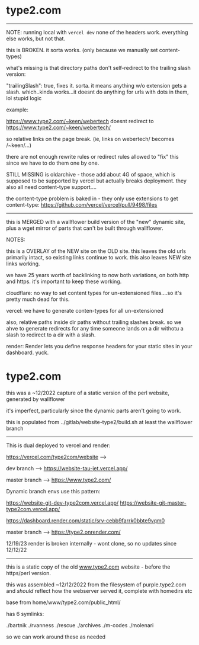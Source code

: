 # type2.com


---


NOTE:  running local with `vercel dev` none of the headers work.  everything else works, but not that.

this is BROKEN.  it sorta works. (only because we manually set content-types)

what's missing is that directory paths don't self-redirect to the trailing slash version:

  "trailingSlash": true,
fixes it.  sorta.   it means anything w/o extension gets a slash.  which..kinda works...it doesnt do anything for urls with dots in them, lol stupid logic


example:

https://www.type2.com/~keen/webertech
doesnt redirect to https://www.type2.com/~keen/webertech/

so relative links on the page break.  (ie, links on webertech/ becomes /~keen/...)

there are not enough rewrite rules or redirect rules allowed to "fix" this since we have to do them one by one.




STILL MISSING is oldarchive - those add about 4G of space, which is supposed to be supported by vercel but actually breaks deployment.   they also all need content-type support....


the content-type problem is baked in - they only use extensions to get content-type:
https://github.com/vercel/vercel/pull/9498/files




---

this is MERGED with a wallflower build version of the "new" dynamic site, plus a wget mirror of parts that can't be built through wallflower.




NOTES:

this is a OVERLAY of the NEW site on the OLD site.   this leaves the old urls primarily intact, so existing links continue to work.   this also leaves NEW site links working.

we have 25 years worth of backlinking to now both variations, on both http and https.    it's important to keep these working.



cloudflare:  no way to set content types for un-extensioned files....so it's pretty much dead for this.

vercel:  we have to generate conten-types for all un-extensioned

also, relative paths inside dir paths without trailing slashes break.  so we ahve to generate redirects for any time someone lands on a dir withotu a slash to redirect to a dir with a slash.


render:
Render lets you define response headers for your static sites in your dashboard.
yuck.





# type2.com

this was a ~12/2022 capture of a static version of the perl website, generated by wallflower

it's imperfect, particularly since the dynamic parts aren't going to work.


this is populated from ../gitlab/website-type2/build.sh
at least the wallflower branch


----




This is dual deployed to vercel and render:

https://vercel.com/type2com/website  -->

dev branch --> https://website-tau-jet.vercel.app/

master branch --> https://www.type2.com/

Dynamic branch envs use this pattern:

https://website-git-dev-type2com.vercel.app/
https://website-git-master-type2com.vercel.app/



https://dashboard.render.com/static/srv-cebb9farrk0bbte9vqm0

master branch --> https://type2.onrender.com/

12/19/23 render is broken internally - wont clone, so no updates since 12/12/22

----




this is a static copy of the old www.type2.com website - before the https/perl version.

this was assembled ~12/12/2022 from the filesystem of purple.type2.com and _should_ reflect how the webserver served it, complete with homedirs etc

base from home/www/type2.com/public_html/

has 6 symlinks:

./bartnik
./rvanness
./rescue
./archives
./m-codes
./molenari

so we can work around these as needed


